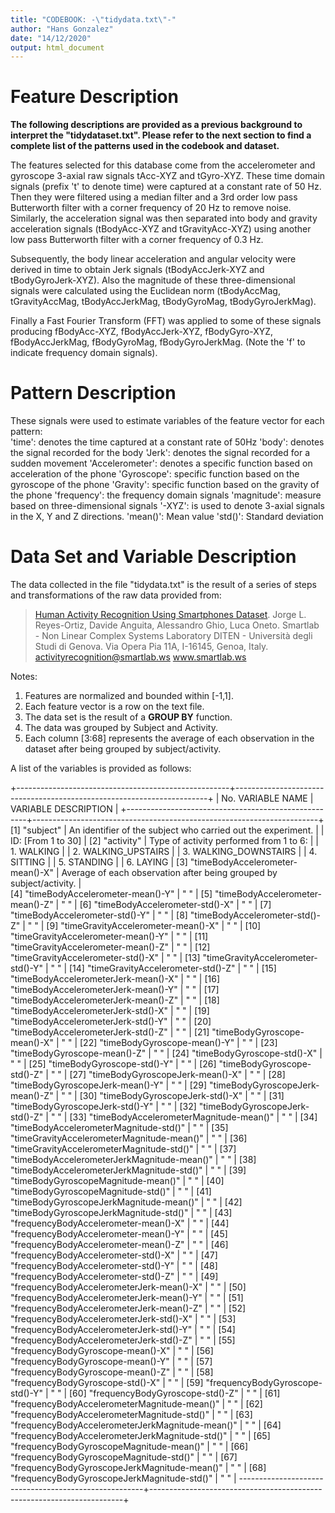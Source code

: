 ```yaml
---
title: "CODEBOOK: -\"tidydata.txt\"-"
author: "Hans Gonzalez"
date: "14/12/2020"
output: html_document
---
```



Feature Description
====================

**The following descriptions are provided as a previous background to interpret the "tidydataset.txt". Please refer to the next section to find a complete list of the patterns used in the codebook and dataset.**

The features selected for this database come from the accelerometer and gyroscope 3-axial raw signals tAcc-XYZ and tGyro-XYZ. These time domain signals (prefix 't' to denote time) were captured at a constant rate of 50 Hz. Then they were filtered using a median filter and a 3rd order low pass Butterworth filter with a corner frequency of 20 Hz to remove noise. Similarly, the acceleration signal was then separated into body and gravity acceleration signals (tBodyAcc-XYZ and tGravityAcc-XYZ) using another low pass Butterworth filter with a corner frequency of 0.3 Hz. 

Subsequently, the body linear acceleration and angular velocity were derived in time to obtain Jerk signals (tBodyAccJerk-XYZ and tBodyGyroJerk-XYZ). Also the magnitude of these three-dimensional signals were calculated using the Euclidean norm (tBodyAccMag, tGravityAccMag, tBodyAccJerkMag, tBodyGyroMag, tBodyGyroJerkMag). 

Finally a Fast Fourier Transform (FFT) was applied to some of these signals producing fBodyAcc-XYZ, fBodyAccJerk-XYZ, fBodyGyro-XYZ, fBodyAccJerkMag, fBodyGyroMag, fBodyGyroJerkMag. (Note the 'f' to indicate frequency domain signals). 

Pattern Description
====================

These signals were used to estimate variables of the feature vector for each pattern:  
'time': denotes the time captured at a constant rate of 50Hz
'body': denotes the signal recorded for the body 
'Jerk': denotes the signal recorded for a sudden movement
'Accelerometer': denotes a specific function based on acceleration of the phone
'Gyroscope': specific function based on the gyroscope of the phone
'Gravity': specific function based on the gravity of the phone
'frequency': the frequency domain signals
'magnitude': measure based on three-dimensional signals
'-XYZ': is used to denote 3-axial signals in the X, Y and Z directions.
'mean()': Mean value
'std()': Standard deviation


Data Set and Variable Description
====================
The data collected in the file "tidydata.txt" is the result of a series of steps and transformations of the raw data provided from:

>[Human Activity Recognition Using Smartphones Dataset](http://archive.ics.uci.edu/ml/datasets/Human+Activity+Recognition+Using+Smartphones).
Jorge L. Reyes-Ortiz, Davide Anguita, Alessandro Ghio, Luca Oneto.
Smartlab - Non Linear Complex Systems Laboratory
DITEN - Università degli Studi di Genova.
Via Opera Pia 11A, I-16145, Genoa, Italy.
activityrecognition@smartlab.ws
www.smartlab.ws

Notes: 
1. Features are normalized and bounded within [-1,1].
2. Each feature vector is a row on the text file.
3. The data set is the result of a **GROUP BY** function.
4. The data was grouped by Subject and Activity.
5. Each column [3:68] represents the average of each observation in the dataset after being grouped by subject/activity. 


A list of the variables is provided as follows:

+-----------------------------------------------------+-----------------------------------------------------------------------+
| No. VARIABLE NAME                                   |                      VARIABLE DESCRIPTION                             |
+-----------------------------------------------------+-----------------------------------------------------------------------+
 [1] "subject"                                        | An identifier of the subject who carried out the experiment.          |
													  |  	ID: [From 1 to 30]	                                              |
 [2] "activity"                                       | Type of activity performed from 1 to 6:                               |
		                                              | 		1. WALKING                                                    |
													  | 		2. WALKING_UPSTAIRS                                           |
													  | 		3. WALKING_DOWNSTAIRS                                         |
													  | 		4. SITTING                                                    |
													  | 		5. STANDING                                                   |
													  | 		6. LAYING	                                                  |
 [3] "timeBodyAccelerometer-mean()-X"                 | Average of each observation after being grouped by subject/activity.  |                          
 [4] "timeBodyAccelerometer-mean()-Y"                 |                         "   "                                         |
 [5] "timeBodyAccelerometer-mean()-Z"                 |                         "   "                                         |
 [6] "timeBodyAccelerometer-std()-X"                  |                         "   "                                         |
 [7] "timeBodyAccelerometer-std()-Y"                  |                         "   "                                         |
 [8] "timeBodyAccelerometer-std()-Z"                  |                         "   "                                         |
 [9] "timeGravityAccelerometer-mean()-X"              |                         "   "                                         |
[10] "timeGravityAccelerometer-mean()-Y"              |                         "   "                                         |
[11] "timeGravityAccelerometer-mean()-Z"              |                         "   "                                         |
[12] "timeGravityAccelerometer-std()-X"               |                         "   "                                         |
[13] "timeGravityAccelerometer-std()-Y"               |                         "   "                                         |
[14] "timeGravityAccelerometer-std()-Z"               |                         "   "                                         |
[15] "timeBodyAccelerometerJerk-mean()-X"             |                         "   "                                         |
[16] "timeBodyAccelerometerJerk-mean()-Y"             |                         "   "                                         |
[17] "timeBodyAccelerometerJerk-mean()-Z"             |                         "   "                                         |
[18] "timeBodyAccelerometerJerk-std()-X"              |                         "   "                                         |
[19] "timeBodyAccelerometerJerk-std()-Y"              |                         "   "                                         |
[20] "timeBodyAccelerometerJerk-std()-Z"              |                         "   "                                         |
[21] "timeBodyGyroscope-mean()-X"                     |                         "   "                                         |
[22] "timeBodyGyroscope-mean()-Y"                     |                         "   "                                         |
[23] "timeBodyGyroscope-mean()-Z"                     |                         "   "                                         |
[24] "timeBodyGyroscope-std()-X"                      |                         "   "                                         |
[25] "timeBodyGyroscope-std()-Y"                      |                         "   "                                         |
[26] "timeBodyGyroscope-std()-Z"                      |                         "   "                                         |
[27] "timeBodyGyroscopeJerk-mean()-X"                 |                         "   "                                         |
[28] "timeBodyGyroscopeJerk-mean()-Y"                 |                         "   "                                         |
[29] "timeBodyGyroscopeJerk-mean()-Z"                 |                         "   "                                         |
[30] "timeBodyGyroscopeJerk-std()-X"                  |                         "   "                                         |
[31] "timeBodyGyroscopeJerk-std()-Y"                  |                         "   "                                         |
[32] "timeBodyGyroscopeJerk-std()-Z"                  |                         "   "                                         |
[33] "timeBodyAccelerometerMagnitude-mean()"          |                         "   "                                         |
[34] "timeBodyAccelerometerMagnitude-std()"           |                         "   "                                         |
[35] "timeGravityAccelerometerMagnitude-mean()"       |                         "   "                                         |
[36] "timeGravityAccelerometerMagnitude-std()"        |                         "   "                                         |
[37] "timeBodyAccelerometerJerkMagnitude-mean()"      |                         "   "                                         |
[38] "timeBodyAccelerometerJerkMagnitude-std()"       |                         "   "                                         |
[39] "timeBodyGyroscopeMagnitude-mean()"              |                         "   "                                         |
[40] "timeBodyGyroscopeMagnitude-std()"               |                         "   "                                         |
[41] "timeBodyGyroscopeJerkMagnitude-mean()"          |                         "   "                                         |
[42] "timeBodyGyroscopeJerkMagnitude-std()"           |                         "   "                                         |
[43] "frequencyBodyAccelerometer-mean()-X"            |                         "   "                                         |
[44] "frequencyBodyAccelerometer-mean()-Y"            |                         "   "                                         |
[45] "frequencyBodyAccelerometer-mean()-Z"            |                         "   "                                         |
[46] "frequencyBodyAccelerometer-std()-X"             |                         "   "                                         |
[47] "frequencyBodyAccelerometer-std()-Y"             |                         "   "                                         |
[48] "frequencyBodyAccelerometer-std()-Z"             |                         "   "                                         |
[49] "frequencyBodyAccelerometerJerk-mean()-X"        |                         "   "                                         |
[50] "frequencyBodyAccelerometerJerk-mean()-Y"        |                         "   "                                         |
[51] "frequencyBodyAccelerometerJerk-mean()-Z"        |                         "   "                                         |
[52] "frequencyBodyAccelerometerJerk-std()-X"         |                         "   "                                         |
[53] "frequencyBodyAccelerometerJerk-std()-Y"         |                         "   "                                         |
[54] "frequencyBodyAccelerometerJerk-std()-Z"         |                         "   "                                         |
[55] "frequencyBodyGyroscope-mean()-X"                |                         "   "                                         |
[56] "frequencyBodyGyroscope-mean()-Y"                |                         "   "                                         |
[57] "frequencyBodyGyroscope-mean()-Z"                |                         "   "                                         |
[58] "frequencyBodyGyroscope-std()-X"                 |                         "   "                                         |
[59] "frequencyBodyGyroscope-std()-Y"                 |                         "   "                                         |
[60] "frequencyBodyGyroscope-std()-Z"                 |                         "   "                                         |
[61] "frequencyBodyAccelerometerMagnitude-mean()"     |                         "   "                                         |
[62] "frequencyBodyAccelerometerMagnitude-std()"      |                         "   "                                         |
[63] "frequencyBodyAccelerometerJerkMagnitude-mean()" |                         "   "                                         |
[64] "frequencyBodyAccelerometerJerkMagnitude-std()"  |                         "   "                                         |
[65] "frequencyBodyGyroscopeMagnitude-mean()"         |                         "   "                                         |
[66] "frequencyBodyGyroscopeMagnitude-std()"          |                         "   "                                         |
[67] "frequencyBodyGyroscopeJerkMagnitude-mean()"     |                         "   "                                         |
[68] "frequencyBodyGyroscopeJerkMagnitude-std()"      |                         "   "                                         |
------------------------------------------------------+-----------------------------------------------------------------------+
																							   